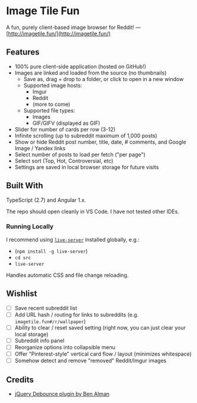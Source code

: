 # Image Tile Fun

A fun, purely client-based image browser for Reddit! &mdash; [http://imagetile.fun/](http://imagetile.fun/)

## Features

* 100% pure client-side application (hosted on GitHub!)
* Images are linked and loaded from the source (no thumbnails)
    * Save as, drag + drop to a folder, or click to open in a new window
    * Supported image hosts:
        * Imgur
        * Reddit
        * (more to come)
    * Supported file types:
        * Images
        * GIF/GIFV (displayed as GIF)
* Slider for number of cards per row (3-12)
* Infinite scrolling (up to subreddit maximum of 1,000 posts)
* Show or hide Reddit post number, title, date, # comments, and Google Image / Yandex links
* Select number of posts to load per fetch ("per page")
* Select sort (Top, Hot, Controversial, etc)
* Settings are saved in local browser storage for future visits

## Built With

TypeScript (2.7) and Angular 1.x.

The repo should open cleanly in VS Code. I have not tested other IDEs.

### Running Locally

I recommend using [`live-server`](https://www.npmjs.com/package/live-server) installed globally, e.g.:

* (`npm install -g live-server`)
* `cd src`
* `live-server`

Handles automatic CSS and file change reloading.

## Wishlist

* [ ] Save recent subreddit list
* [ ] Add URL hash / routing for links to subreddits (e.g. `imagetile.fun#/r/wallpaper`)
* [ ] Ability to clear / reset saved setting (right now, you can just clear your local storage)
* [ ] Subreddit info panel
* [ ] Reorganize options into collapsible menu
* [ ] Offer "Pinterest-style" vertical card flow / layout (minimizes whitespace)
* [ ] Somehow detect and remove "removed" Reddit/Imgur images

## Credits

* [jQuery Debounce plugin by Ben Alman](http://benalman.com/projects/jquery-throttle-debounce-plugin/)

